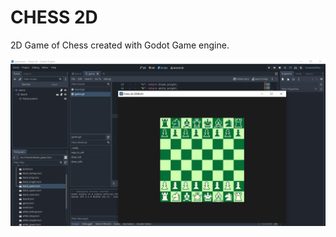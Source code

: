 # CHESS 2D

2D Game of Chess created with Godot Game engine.

![Initial Design](/Screenshots/initial-design.PNG?raw=true "Early Demo")